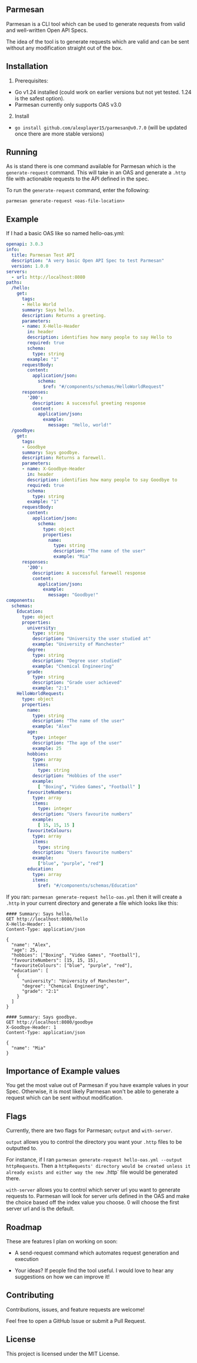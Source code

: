 ## Parmesan 
Parmesan is a CLI tool which can be used to generate requests from valid and well-written Open API Specs.

The idea of the tool is to generate requests which are valid and can be sent without any modification straight out of the box.

## Installation
1. Prerequisites:

- Go v1.24 installed (could work on earlier versions but not yet tested. 1.24 is the safest option).
- Parmesan currently only supports OAS v3.0 

2. Install
- `go install github.com/alexplayer15/parmesan@v0.7.0` (will be updated once there are more stable versions)

## Running
As is stand there is one command available for Parmesan which is the `generate-request` command. This will take in an OAS and generate a `.http` file with actionable requests to the API defined in the spec.

To run the `generate-request` command, enter the following:

`parmesan generate-request <oas-file-location>`

## Example 

If I had a basic OAS like so named hello-oas.yml:

```yaml
openapi: 3.0.3
info:
  title: Parmesan Test API
  description: "A very basic Open API Spec to test Parmesan"
  version: 1.0.0
servers:
  - url: http://localhost:8080
paths:
  /hello:
    get:
      tags:
      - Hello World
      summary: Says hello.
      description: Returns a greeting.
      parameters:
      - name: X-Hello-Header
        in: header 
        description: identifies how many people to say Hello to
        required: true
        schema:
          type: string
        example: "1"
      requestBody:
        content: 
          application/json:
            schema:
              $ref: "#/components/schemas/HelloWorldRequest"
      responses:
        '200':
          description: A successful greeting response
          content:
            application/json:
              example:
                message: "Hello, world!"
  /goodbye:
    get:
      tags:
      - Goodbye
      summary: Says goodbye.
      description: Returns a farewell.
      parameters:
      - name: X-Goodbye-Header
        in: header 
        description: identifies how many people to say Goodbye to
        required: true
        schema:
          type: string
        example: "1"
      requestBody:
        content: 
          application/json:
            schema:
              type: object
              properties:
                name:
                  type: string
                  description: "The name of the user"
                  example: "Mia"
      responses:
        '200':
          description: A successful farewell response
          content:
            application/json:
              example:
                message: "Goodbye!"
components:
  schemas:
    Education:
      type: object
      properties:
        university:
          type: string
          description: "University the user studied at"
          example: "University of Manchester"
        degree:
          type: string 
          description: "Degree user studied"
          example: "Chemical Engineering"
        grade:
          type: string 
          description: "Grade user achieved"
          example: "2:1"
    HelloWorldRequest:
      type: object
      properties:
        name:
          type: string
          description: "The name of the user"
          example: "Alex"
        age:
          type: integer
          description: "The age of the user"
          example: 25
        hobbies:
          type: array
          items:
            type: string
          description: "Hobbies of the user"
          example: 
            [ "Boxing", "Video Games", "Football" ]
        favouriteNumbers:
          type: array
          items:
            type: integer
          description: "Users favourite numbers"
          example: 
            [ 15, 15, 15 ]
        favouriteColours:
          type: array
          items:
            type: string
          description: "Users favourite numbers"
          example: 
            ["blue", "purple", "red"] 
        education:
          type: array
          items:
            $ref: "#/components/schemas/Education"
```

If you ran:
`parmesan generate-request hello-oas.yml` then it will create a `.http` in your current directory and generate a file which looks like this:

```http
#### Summary: Says hello.
GET http://localhost:8080/hello
X-Hello-Header: 1
Content-Type: application/json

{
  "name": "Alex",
  "age": 25,
  "hobbies": ["Boxing", "Video Games", "Football"],
  "favouriteNumbers": [15, 15, 15],
  "favouriteColours": ["blue", "purple", "red"],
  "education": [
    {
      "university": "University of Manchester",
      "degree": "Chemical Engineering",
      "grade": "2:1"
    }
  ]
}

#### Summary: Says goodbye.
GET http://localhost:8080/goodbye
X-Goodbye-Header: 1
Content-Type: application/json

{
  "name": "Mia"
}
```

## Importance of Example values 
You get the most value out of Parmesan if you have example values in your Spec. Otherwise, it is most likely Parmesan won't be able to generate a request which can be sent without modification.

## Flags 

Currently, there are two flags for Parmesan; `output` and `with-server`. 

`output` allows you to control the directory you want your `.http` files to be outputted to. 

For instance, if I ran `parmesan generate-request hello-oas.yml --output httpRequests`. Then a `httpRequests'
directory would be created unless it already exists and either way the new `.http` file would be generated there.

`with-server` allows you to control which server url you want to generate requests to. Parmesan will look for server urls defined in the OAS and make the choice based off the index value you choose. 0 will choose the first server url and is the default. 

## Roadmap
These are features I plan on working on soon:

- A send-request command which automates request generation and execution

- Your ideas? If people find the tool useful. I would love to hear any suggestions on how we can improve it!

## Contributing
Contributions, issues, and feature requests are welcome!

Feel free to open a GitHub Issue or submit a Pull Request.

## License
This project is licensed under the MIT License.



